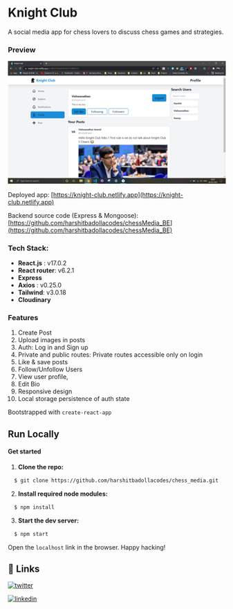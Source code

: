 # Knight Club

A social media app for chess lovers to discuss chess games and strategies. 

### Preview

![knightClub preview](src/images/knightClub.png)

Deployed app: [https://knight-club.netlify.app](https://knight-club.netlify.app)

Backend source code (Express & Mongoose): [https://github.com/harshitbadollacodes/chessMedia_BE](https://github.com/harshitbadollacodes/chessMedia_BE)

### Tech Stack: 
- **React.js** : v17.0.2
- **React router**: v6.2.1
- **Express**
- **Axios** : v0.25.0
- **Tailwind**: v3.0.18
- **Cloudinary**

### Features
1. Create Post
2. Upload images in posts
3. Auth: Log in and Sign up
4. Private and public routes: Private routes accessible only on login
5. Like & save posts
6. Follow/Unfollow Users 
7. View user profile,
8. Edit Bio
9. Responsive design
10. Local storage persistence of auth state

Bootstrapped with `create-react-app`

## Run Locally

#### Get started

1. **Clone the repo:**
```bash
  $ git clone https://github.com/harshitbadollacodes/chess_media.git
```
2. **Install required node modules:**
```bash
  $ npm install
```
3. **Start the dev server:**
```bash
  $ npm start
```
Open the `localhost` link in the browser.
Happy hacking!       

## 🔗 Links
[![twitter](https://img.shields.io/badge/twitter-1DA1F2?style=for-the-badge&logo=twitter&logoColor=white)](https://twitter.com/harshit_badolla)

[![linkedin](https://img.shields.io/badge/linkedin-0A66C2?style=for-the-badge&logo=linkedin&logoColor=white)](https://www.linkedin.com/in/harshit-badolla-b96b75229/)

